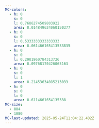 ```yaml
---
MC-colors:
  - h: 0
    s: 0
    l: 0.7686274509803922
    area: 0.014849624060150377
  - h: 0
    s: 0
    l: 0.5333333333333333
    area: 0.061466165413533835
  - h: 0
    s: 0
    l: 0.2901960784313726
    area: 0.09768170426065163
  - h: 0
    s: 0
    l: 1
    area: 0.21453634085213033
  - h: 0
    s: 0
    l: 0
    area: 0.6114661654135338
MC-size:
  - 884
  - 1080
MC-last-updated: 2025-05-24T11:04:22.402Z
---
```

